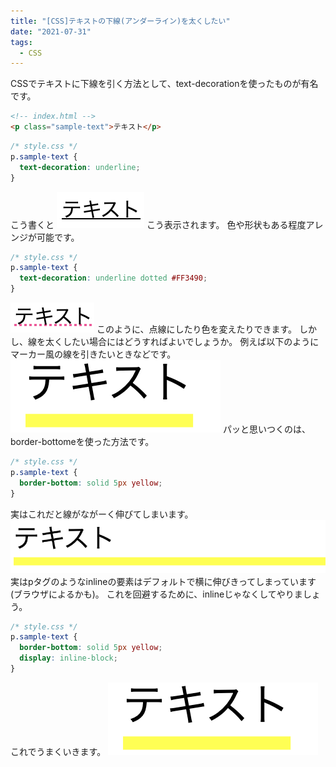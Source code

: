 ```yaml
---
title: "[CSS]テキストの下線(アンダーライン)を太くしたい"
date: "2021-07-31"
tags:
  - CSS
---
```


CSSでテキストに下線を引く方法として、text-decorationを使ったものが有名です。
```html
<!-- index.html -->
<p class="sample-text">テキスト</p>
```
```css
/* style.css */
p.sample-text {
  text-decoration: underline;
}
```
こう書くと
![画像1](image1.png)
こう表示されます。
色や形状もある程度アレンジが可能です。
```css
/* style.css */
p.sample-text {
  text-decoration: underline dotted #FF3490;
}
```
![画像2](image2.png)
このように、点線にしたり色を変えたりできます。
しかし、線を太くしたい場合にはどうすればよいでしょうか。
例えば以下のようにマーカー風の線を引きたいときなどです。
![画像3](image3.png)
パッと思いつくのは、border-bottomeを使った方法です。
```css
/* style.css */
p.sample-text {
  border-bottom: solid 5px yellow;
}
```
実はこれだと線がながーく伸びてしまいます。
![画像4](image4.png)
実はpタグのようなinlineの要素はデフォルトで横に伸びきってしまっています(ブラウザによるかも)。
これを回避するために、inlineじゃなくしてやりましょう。
```css
/* style.css */
p.sample-text {
  border-bottom: solid 5px yellow;
  display: inline-block;
}
```
これでうまくいきます。
![画像3](image3.png)

